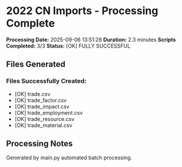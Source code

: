 # 2022 CN Imports - Processing Complete

**Processing Date:** 2025-09-06 13:51:28
**Duration:** 2.3 minutes
**Scripts Completed:** 3/3
**Status:** [OK] FULLY SUCCESSFUL

## Files Generated

### Files Successfully Created:
- [OK] trade.csv
- [OK] trade_factor.csv
- [OK] trade_impact.csv
- [OK] trade_employment.csv
- [OK] trade_resource.csv
- [OK] trade_material.csv

## Processing Notes
Generated by main.py automated batch processing.
